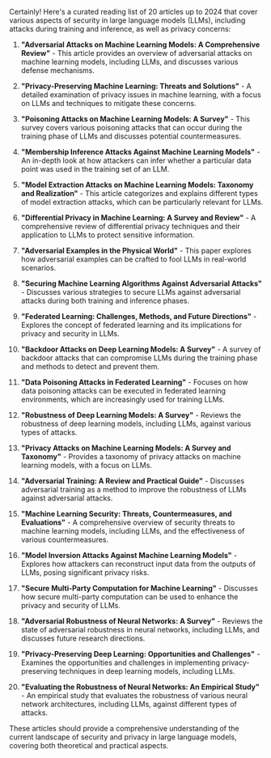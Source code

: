 Certainly! Here's a curated reading list of 20 articles up to 2024 that cover various aspects of security in large language models (LLMs), including attacks during training and inference, as well as privacy concerns:

1. **"Adversarial Attacks on Machine Learning Models: A Comprehensive Review"** - This article provides an overview of adversarial attacks on machine learning models, including LLMs, and discusses various defense mechanisms.
   
2. **"Privacy-Preserving Machine Learning: Threats and Solutions"** - A detailed examination of privacy issues in machine learning, with a focus on LLMs and techniques to mitigate these concerns.

3. **"Poisoning Attacks on Machine Learning Models: A Survey"** - This survey covers various poisoning attacks that can occur during the training phase of LLMs and discusses potential countermeasures.

4. **"Membership Inference Attacks Against Machine Learning Models"** - An in-depth look at how attackers can infer whether a particular data point was used in the training set of an LLM.

5. **"Model Extraction Attacks on Machine Learning Models: Taxonomy and Realization"** - This article categorizes and explains different types of model extraction attacks, which can be particularly relevant for LLMs.

6. **"Differential Privacy in Machine Learning: A Survey and Review"** - A comprehensive review of differential privacy techniques and their application to LLMs to protect sensitive information.

7. **"Adversarial Examples in the Physical World"** - This paper explores how adversarial examples can be crafted to fool LLMs in real-world scenarios.

8. **"Securing Machine Learning Algorithms Against Adversarial Attacks"** - Discusses various strategies to secure LLMs against adversarial attacks during both training and inference phases.

9. **"Federated Learning: Challenges, Methods, and Future Directions"** - Explores the concept of federated learning and its implications for privacy and security in LLMs.

10. **"Backdoor Attacks on Deep Learning Models: A Survey"** - A survey of backdoor attacks that can compromise LLMs during the training phase and methods to detect and prevent them.

11. **"Data Poisoning Attacks in Federated Learning"** - Focuses on how data poisoning attacks can be executed in federated learning environments, which are increasingly used for training LLMs.

12. **"Robustness of Deep Learning Models: A Survey"** - Reviews the robustness of deep learning models, including LLMs, against various types of attacks.

13. **"Privacy Attacks on Machine Learning Models: A Survey and Taxonomy"** - Provides a taxonomy of privacy attacks on machine learning models, with a focus on LLMs.

14. **"Adversarial Training: A Review and Practical Guide"** - Discusses adversarial training as a method to improve the robustness of LLMs against adversarial attacks.

15. **"Machine Learning Security: Threats, Countermeasures, and Evaluations"** - A comprehensive overview of security threats to machine learning models, including LLMs, and the effectiveness of various countermeasures.

16. **"Model Inversion Attacks Against Machine Learning Models"** - Explores how attackers can reconstruct input data from the outputs of LLMs, posing significant privacy risks.

17. **"Secure Multi-Party Computation for Machine Learning"** - Discusses how secure multi-party computation can be used to enhance the privacy and security of LLMs.

18. **"Adversarial Robustness of Neural Networks: A Survey"** - Reviews the state of adversarial robustness in neural networks, including LLMs, and discusses future research directions.

19. **"Privacy-Preserving Deep Learning: Opportunities and Challenges"** - Examines the opportunities and challenges in implementing privacy-preserving techniques in deep learning models, including LLMs.

20. **"Evaluating the Robustness of Neural Networks: An Empirical Study"** - An empirical study that evaluates the robustness of various neural network architectures, including LLMs, against different types of attacks.

These articles should provide a comprehensive understanding of the current landscape of security and privacy in large language models, covering both theoretical and practical aspects.